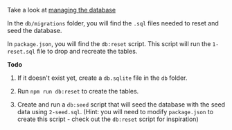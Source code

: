Take a look at
[managing the database](https://tech-docs.corndel.com/express/managing-the-database)

In the `db/migrations` folder, you will find the `.sql` files needed to reset
and seed the database.

In `package.json`, you will find the `db:reset` script. This script will run the
`1-reset.sql` file to drop and recreate the tables.

**Todo**

1. If it doesn't exist yet, create a `db.sqlite` file in the `db` folder.

2. Run `npm run db:reset` to create the tables.

3. Create and run a `db:seed` script that will seed the database with the seed
   data using `2-seed.sql`. (Hint: you will need to modify `package.json` to
   create this script - check out the `db:reset` script for inspiration)

